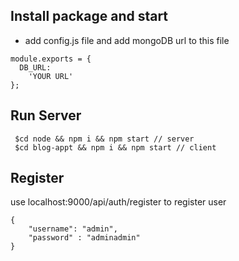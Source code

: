 ## Install package and start

- add config.js file and add mongoDB url to this file

```
module.exports = {
  DB_URL:
    'YOUR URL'
};
```

## Run Server

```
 $cd node && npm i && npm start // server
 $cd blog-appt && npm i && npm start // client
```
## Register

use localhost:9000/api/auth/register to register user

```
{
    "username": "admin",
    "password" : "adminadmin"
}
```
